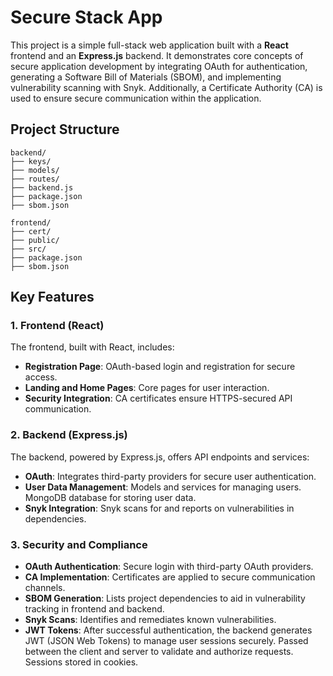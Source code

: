 # Secure Stack App

This project is a simple full-stack web application built with a **React**
frontend and an **Express.js** backend. It demonstrates core concepts of secure
application development by integrating OAuth for authentication, generating a
Software Bill of Materials (SBOM), and implementing vulnerability scanning with
Snyk. Additionally, a Certificate Authority (CA) is used to ensure secure
communication within the application.

## Project Structure

```plaintext
backend/
├── keys/
├── models/
├── routes/
├── backend.js
├── package.json
├── sbom.json

frontend/
├── cert/
├── public/
├── src/
├── package.json
├── sbom.json
```

## Key Features

### 1. Frontend (React)
The frontend, built with React, includes:
- **Registration Page**: OAuth-based login and registration for secure access.
- **Landing and Home Pages**: Core pages for user interaction.
- **Security Integration**: CA certificates ensure HTTPS-secured API
  communication.

### 2. Backend (Express.js)
The backend, powered by Express.js, offers API endpoints and services:
- **OAuth**: Integrates third-party providers for secure user authentication.
- **User Data Management**: Models and services for managing users. MongoDB
  database for storing user data.
- **Snyk Integration**: Snyk scans for and reports on vulnerabilities in dependencies.

### 3. Security and Compliance
- **OAuth Authentication**: Secure login with third-party OAuth providers.
- **CA Implementation**: Certificates are applied to secure communication channels.
- **SBOM Generation**: Lists project dependencies to aid in vulnerability
  tracking in frontend and backend.
- **Snyk Scans**: Identifies and remediates known vulnerabilities.
- **JWT Tokens**: After successful authentication, the backend generates JWT
  (JSON Web Tokens) to manage user sessions securely. Passed between the client
  and server to validate and authorize requests. Sessions stored in cookies.
